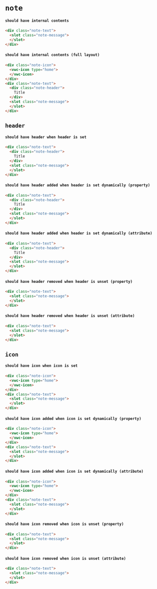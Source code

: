 # `note`

#### `should have internal contents`

```html
<div class="note-text">
  <slot class="note-message">
  </slot>
</div>

```

#### `should have internal contents (full layout)`

```html
<div class="note-icon">
  <vwc-icon type="home">
  </vwc-icon>
</div>
<div class="note-text">
  <div class="note-header">
    Title
  </div>
  <slot class="note-message">
  </slot>
</div>

```

## `header`

####   `should have header when header is set`

```html
<div class="note-text">
  <div class="note-header">
    Title
  </div>
  <slot class="note-message">
  </slot>
</div>

```

####   `should have header added when header is set dynamically (property)`

```html
<div class="note-text">
  <div class="note-header">
    Title
  </div>
  <slot class="note-message">
  </slot>
</div>

```

####   `should have header added when header is set dynamically (attribute)`

```html
<div class="note-text">
  <div class="note-header">
    Title
  </div>
  <slot class="note-message">
  </slot>
</div>

```

####   `should have header removed when header is unset (property)`

```html
<div class="note-text">
  <slot class="note-message">
  </slot>
</div>

```

####   `should have header removed when header is unset (attribute)`

```html
<div class="note-text">
  <slot class="note-message">
  </slot>
</div>

```

## `icon`

####   `should have icon when icon is set`

```html
<div class="note-icon">
  <vwc-icon type="home">
  </vwc-icon>
</div>
<div class="note-text">
  <slot class="note-message">
  </slot>
</div>

```

####   `should have icon added when icon is set dynamically (property)`

```html
<div class="note-icon">
  <vwc-icon type="home">
  </vwc-icon>
</div>
<div class="note-text">
  <slot class="note-message">
  </slot>
</div>

```

####   `should have icon added when icon is set dynamically (attribute)`

```html
<div class="note-icon">
  <vwc-icon type="home">
  </vwc-icon>
</div>
<div class="note-text">
  <slot class="note-message">
  </slot>
</div>

```

####   `should have icon removed when icon is unset (property)`

```html
<div class="note-text">
  <slot class="note-message">
  </slot>
</div>

```

####   `should have icon removed when icon is unset (attribute)`

```html
<div class="note-text">
  <slot class="note-message">
  </slot>
</div>

```

